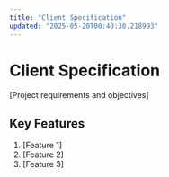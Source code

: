 ```yaml
---
title: "Client Specification"
updated: "2025-05-20T00:40:30.218993"
---
```


# Client Specification

[Project requirements and objectives]

## Key Features

1. [Feature 1]
2. [Feature 2]
3. [Feature 3]
